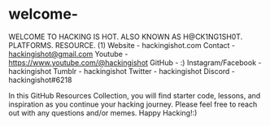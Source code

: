 # welcome-
WELCOME TO HACKING IS HOT. ALSO KNOWN AS H@CK1NG1SH0T. 
PLATFORMS. RESOURCE. (1)
Website - hackingishot.com
Contact - hackingishot@gmail.com
Youtube - https://www.youtube.com/@hackingishot
GitHub - :)
Instagram/Facebook - hackingishot
Tumblr - hackingishot
Twitter - hackingishot
Discord - hackingishot#6218

In this GitHub Resources Collection, you will find starter code, lessons, and inspiration as you continue your hacking journey. Please feel free to reach out with any questions and/or memes. Happy Hacking!:)
